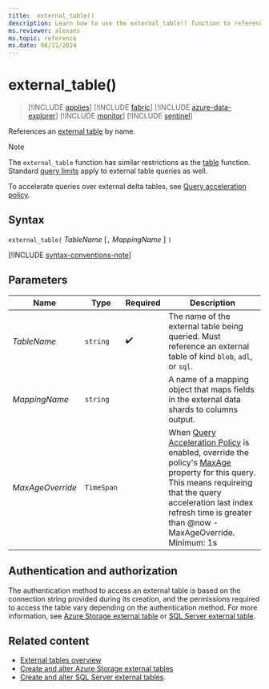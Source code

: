 ```yaml
---
title:  external_table()
description: Learn how to use the external_table() function to reference an external table by name.
ms.reviewer: alexans
ms.topic: reference
ms.date: 08/11/2024
---
```

# external_table()

> [!INCLUDE [applies](../includes/applies-to-version/applies.md)] [!INCLUDE [fabric](../includes/applies-to-version/fabric.md)] [!INCLUDE [azure-data-explorer](../includes/applies-to-version/azure-data-explorer.md)] [!INCLUDE [monitor](../includes/applies-to-version/monitor.md)] [!INCLUDE [sentinel](../includes/applies-to-version/sentinel.md)]

References an [external table](schema-entities/external-tables.md) by name.

> [!NOTE]
>
> The `external_table` function has similar restrictions as the [table](table-function.md) function.
> Standard [query limits](../concepts/query-limits.md) apply to external table queries as well.

To accelerate queries over external delta tables, see [Query acceleration policy](../management/query-acceleration-policy.md).

## Syntax

`external_table(` *TableName* [`,` *MappingName* ] `)`

[!INCLUDE [syntax-conventions-note](../includes/syntax-conventions-note.md)]

## Parameters

| Name | Type | Required | Description |
|--|--|--|--|
| *TableName* | `string` |  :heavy_check_mark: | The name of the external table being queried. Must reference an external table of kind `blob`, `adl`, or `sql`.|
| *MappingName* | `string` | | A name of a mapping object that maps fields in the external data shards to columns output.|
| *MaxAgeOverride* | `TimeSpan` | | When [Query Acceleration Policy](../management/query-acceleration-policy.md) is enabled, override the policy's [MaxAge](../management/alter-query-acceleration-policy-command.md) property for this query. This means requireing that the query acceleration last index refresh time is greater than @now - MaxAgeOverride. Minimum: 1s|


## Authentication and authorization

The authentication method to access an external table is based on the connection string provided during its creation, and the permissions required to access the table vary depending on the authentication method. For more information, see [Azure Storage external table](../management/external-tables-azure-storage.md#authentication-and-authorization) or [SQL Server external table](../management/external-sql-tables.md).

## Related content

* [External tables overview](schema-entities/external-tables.md)
* [Create and alter Azure Storage external tables](../management/external-tables-azure-storage.md)
* [Create and alter SQL Server external tables](../management/external-sql-tables.md).
